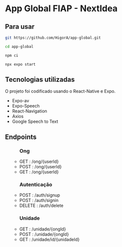<h1>App Global FIAP - NextIdea</h1>

<h2>Para usar</h2>

```sh
git https://github.com/HigorA/app-global.git
```

```sh
cd app-global
```

```sh
npm ci
```

```sh
npx expo start
```

<h2>Tecnologias utilizadas</h2>
<p>O projeto foi codificado usando o React-Native e Expo.</p>
<ul>
    <li>Expo-av</li>
    <li>Expo-Speech</li>
    <li>React-Navigation</li>
    <li>Axios</li>
    <li>Google Speech to Text</li>
</ul>

<h2>Endpoints</h2>
<ul>
    <ul>
        <h3>Ong</h3>
        <li>GET : /ong/{userId}</li>
        <li>POST : /ong/{userId}</li>
        <li>GET : /ong/{userId}</li>
    </ul>
    <ul>
        <h3>Autenticação</h3>
        <li>POST : /auth/signup</li>
        <li>POST : /auth/signin</li>
        <li>DELETE : /auth/delete</li>
    </ul>    
       <ul>
        <h3>Unidade</h3>
        <li>GET : /unidade/{ongId}</li>
        <li>POST : /unidade/{ongId}</li>
        <li>GET : /unidade/id/{unidadeId}</li>
    </ul>    
</ul>
